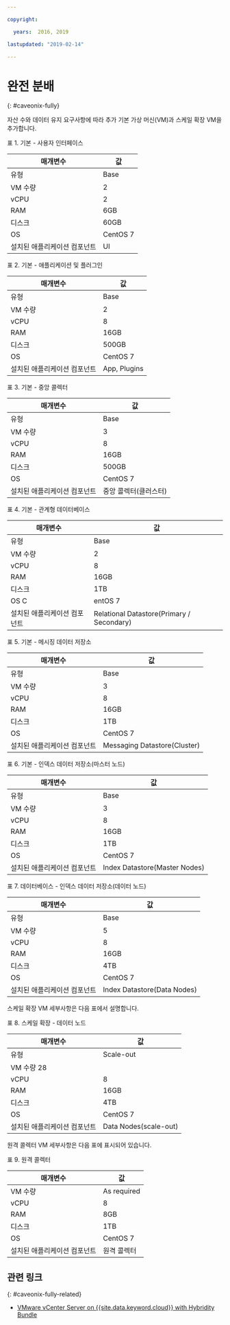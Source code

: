 ```yaml
---

copyright:

  years:  2016, 2019

lastupdated: "2019-02-14"

---
```


# 완전 분배
{: #caveonix-fully}

자산 수와 데이터 유지 요구사항에 따라 추가 기본 가상 머신(VM)과 스케일 확장 VM을 추가합니다.

표 1. 기본 - 사용자 인터페이스

|매개변수	|값|
|---|---|
|유형	| Base|
|VM 수량	|2|
|vCPU	|2|
|RAM	|6GB|
|디스크	|60GB|
|OS	|CentOS 7|
|설치된 애플리케이션 컴포넌트	|UI|

표 2. 기본 - 애플리케이션 및 플러그인

|매개변수	|값|
|---|---|
|유형	| Base|
|VM 수량	|2|
|vCPU	|8|
|RAM	| 16GB|
|디스크	|500GB|
|OS	|CentOS 7|
|설치된 애플리케이션 컴포넌트	|App, Plugins|

표 3. 기본 - 중앙 콜렉터

|매개변수	|값 |
|---|---|
|유형	| Base |
|VM 수량	| 3 |
|vCPU	|8 |
|RAM	| 16GB |
|디스크	|500GB |
|OS	|CentOS 7 |
|설치된 애플리케이션 컴포넌트	|중앙 콜렉터(클러스터) |

표 4. 기본 - 관계형 데이터베이스

|매개변수	|값 |
|---|---|
|유형	| Base |
|VM 수량	|2 |
|vCPU	|8 |
|RAM	| 16GB |
|디스크	|1TB |
|OS	C|entOS 7 |
|설치된 애플리케이션 컴포넌트	|Relational Datastore(Primary / Secondary) |

표 5. 기본 - 메시징 데이터 저장소

|매개변수	|값 |
|---|---|
|유형	| Base |
|VM 수량	| 3 |
|vCPU	|8 |
|RAM	| 16GB |
|디스크	|1TB |
|OS	|CentOS 7 |
|설치된 애플리케이션 컴포넌트	|Messaging Datastore(Cluster) |

표 6. 기본 - 인덱스 데이터 저장소(마스터 노드)

|매개변수	|값 |
|---|---|
|유형	| Base |
|VM 수량	| 3 |
|vCPU	|8 |
|RAM	| 16GB |
|디스크	|1TB |
|OS	|CentOS 7 |
|설치된 애플리케이션 컴포넌트	|Index Datastore(Master Nodes) |

표 7. 데이터베이스 - 인덱스 데이터 저장소(데이터 노드)

|매개변수	|값 |
|---|---|
|유형	| Base |
|VM 수량	|5 |
|vCPU	|8 |
|RAM	| 16GB |
|디스크	|4TB |
|OS	|CentOS 7 |
|설치된 애플리케이션 컴포넌트	|Index Datastore(Data Nodes) |

스케일 확장 VM 세부사항은 다음 표에서 설명합니다.

표 8. 스케일 확장 - 데이터 노드

|매개변수	|값 |
|---|---|
|유형	|Scale-out |
|VM 수량 28 |
|vCPU	|8 |
|RAM	| 16GB |
|디스크	|4TB |
|OS	|CentOS 7 |
|설치된 애플리케이션 컴포넌트	|Data Nodes(scale-out) |

원격 콜렉터 VM 세부사항은 다음 표에 표시되어 있습니다.

표 9. 원격 콜렉터

|매개변수	|값 |
|---|---|
|VM 수량	|As required |
|vCPU	|8 |
|RAM	| 8GB |
|디스크	|1TB |
|OS	|CentOS 7 |
|설치된 애플리케이션 컴포넌트	|원격 콜렉터 |

## 관련 링크
{: #caveonix-fully-related}

* [VMware vCenter Server on {{site.data.keyword.cloud}} with Hybridity Bundle](/docs/services/vmwaresolutions/archiref/vcs?topic=vmware-solutions-vcs-hybridity-intro)
